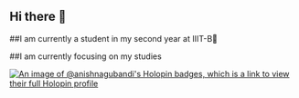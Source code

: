 ## Hi there 👋

##I am currently a student in my second year at IIIT-B🔭

##I am currently focusing on my studies

[![An image of @anishnagubandi's Holopin badges, which is a link to view their full Holopin profile](https://holopin.me/anishnagubandi)](https://holopin.io/@anishnagubandi)
